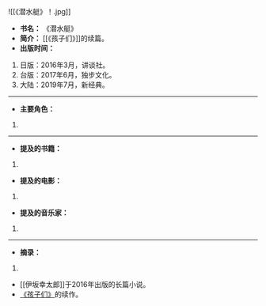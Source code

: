 
![[《潜水艇》！.jpg]]

- **书名：** 《潜水艇》
- **简介：** [[《孩子们》]]的续篇。
- **出版时间：** 
1. 日版：2016年3月，讲谈社。
2. 台版：2017年6月，独步文化。
3. 大陆：2019年7月，新经典。

---

- **主要角色：**

1. 

---

- **提及的书籍：** 
1. 

- **提及的电影：** 
1. 

- **提及的音乐家：** 
1. 

---

- **摘录：** 

1. 


- [[伊坂幸太郎]]于2016年出版的长篇小说。
- [《孩子们》](《孩子们》.md)的续作。